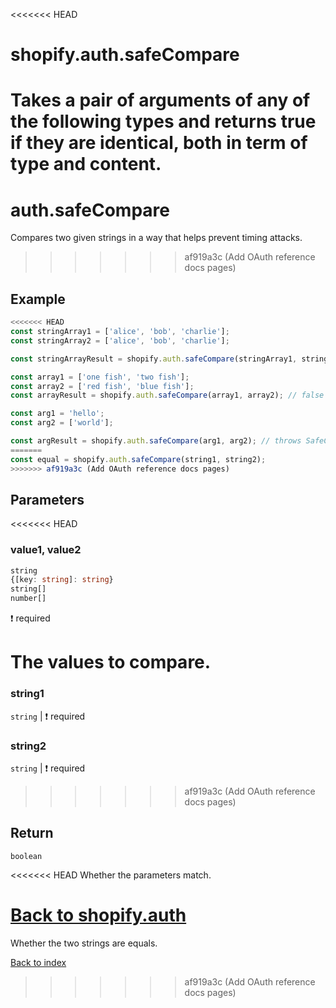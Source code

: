 <<<<<<< HEAD
# shopify.auth.safeCompare

Takes a pair of arguments of any of the following types and returns true if they are identical, both in term of type and content.
=======
# auth.safeCompare

Compares two given strings in a way that helps prevent timing attacks.
>>>>>>> af919a3c (Add OAuth reference docs pages)

## Example

```ts
<<<<<<< HEAD
const stringArray1 = ['alice', 'bob', 'charlie'];
const stringArray2 = ['alice', 'bob', 'charlie'];

const stringArrayResult = shopify.auth.safeCompare(stringArray1, stringArray2); // true

const array1 = ['one fish', 'two fish'];
const array2 = ['red fish', 'blue fish'];
const arrayResult = shopify.auth.safeCompare(array1, array2); // false

const arg1 = 'hello';
const arg2 = ['world'];

const argResult = shopify.auth.safeCompare(arg1, arg2); // throws SafeCompareError due to argument type mismatch
=======
const equal = shopify.auth.safeCompare(string1, string2);
>>>>>>> af919a3c (Add OAuth reference docs pages)
```

## Parameters

<<<<<<< HEAD
### value1, value2

```ts
string
{[key: string]: string}
string[]
number[]
```

:exclamation: required

The values to compare.
=======
### string1

`string` | :exclamation: required

### string2

`string` | :exclamation: required
>>>>>>> af919a3c (Add OAuth reference docs pages)

## Return

`boolean`

<<<<<<< HEAD
Whether the parameters match.

[Back to shopify.auth](./README.md)
=======
Whether the two strings are equals.

[Back to index](./README.md)
>>>>>>> af919a3c (Add OAuth reference docs pages)
